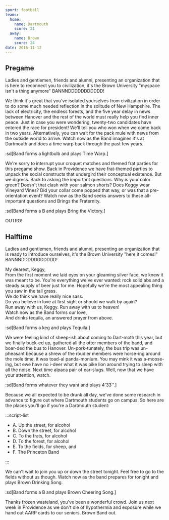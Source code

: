 ```yaml
---
sport: football
teams:
  home:
    name: Dartmouth
    score: 21
  away:
    name: Brown
    score: 24
date: 2016-11-12
---
```


## Pregame

Ladies and gentlemen, friends and alumni, presenting an organization that is here to reconnect you to civilization, it's the Brown University "myspace isn't a thing anymore" BANNNDDDDDDDDDDD!

We think it's great that you've isolated yourselves from civilization in order to do some much needed reflection in the solitude of New Hampshire. The lack of electricity, the endless forests, and the five year delay in news between Hanover and the rest of the world must really help you find inner peace. Just in case you were wondering, twenty-two candidates have entered the race for president! We'll tell you who won when we come back in two years. Alternatively, you can wait for the pack mule with news from the outside world to arrive. Watch now as the Band imagines it's at Dartmouth and does a time warp back through the past few years.

:sd[Band forms a lightbulb and plays Time Warp.]

We're sorry to interrupt your croquet matches and themed frat parties for this pregame show. Back in Providence we have frat-themed parties to unpack the social constructs that undergird their conceptual existence. But we digress. Back to asking the important questions. Why is your color green? Doesn't that clash with your salmon shorts? Does Keggy wear Vineyard Vines? Did your collar come popped that way, or was that a pre-orientation event? Watch now as the Band seeks answers to these all-important questions and Brings the Fraternity.

:sd[Band forms a B and plays Bring the Victory.]

OUTRO!

## Halftime

Ladies and gentlemen, friends and alumni, presenting an organization that is ready to introduce ourselves, it's the Brown University "here it comes!" BANNNDDDDDDDDDDD!

My dearest, Keggy,\
From the first moment we laid eyes on your gleaming silver face, we knew it was meant to be. You're everything we've ever wanted: rock solid abs and a steady supply of beer just for me. Hopefully we're the most appealing thing you saw in the tall grass.\
We do think we have really nice sass.\
Do you believe in love at first sight or should we walk by again?\
Run away with us, Keggy. Run away with us to heaven!\
Watch now as the Band forms our love,\
And drinks tequila, an answered prayer from above.

:sd[Band forms a keg and plays Tequila.]

We were feeling kind of sheep-ish about coming to Dart-moth this year, but we finally buck-ed up, gathered all the otter members of the band, and boar-ded the bus to Hanover. Un-pork-tunately, the bus trip was un-pheasant because a shrew of the roudier members were horse-ing around the mole time, it was toad-al panda-monium. You may mink it was a-moose-ing, but ewe have no i-deer what it was pike lion around trying to sleep with all the noise. Next time alpaca pair of ear-slugs. Well, now that we have your attention, watch.

:sd[Band forms whatever they want and plays 4'33''.]

Because we all expected to be drunk all day, we've done some research in advance to figure out where Dartmouth students go on campus. So here are the places you'll go if you're a Dartmouth student:

:::script-list

- A. Up the street, for alcohol
- B. Down the street, for alcohol
- C. To the frats, for alcohol
- D. To the forest, for alcohol
- E. To the fields, for sheep, and
- F. The Princeton Band

:::

We can't wait to join you up or down the street tonight. Feel free to go to the fields without us though. Watch now as the band prepares for tonight and plays Brown Drinking Song.

:sd[Band forms a B and plays Brown Cheering Song.]

Thanks frozen wasteland, you've been a wonderful crowd. Join us next week in Providence as we don't die of hypothermia and exposure while we hand out AARP cards to our seniors. Brown Band out.

